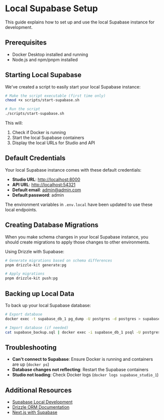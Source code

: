 # Local Supabase Setup

This guide explains how to set up and use the local Supabase instance for development.

## Prerequisites

- Docker Desktop installed and running
- Node.js and npm/pnpm installed

## Starting Local Supabase

We've created a script to easily start your local Supabase instance:

```bash
# Make the script executable (first time only)
chmod +x scripts/start-supabase.sh

# Run the script
./scripts/start-supabase.sh
```

This will:

1. Check if Docker is running
2. Start the local Supabase containers
3. Display the local URLs for Studio and API

## Default Credentials

Your local Supabase instance comes with these default credentials:

- **Studio URL**: <http://localhost:8000>
- **API URL**: <http://localhost:54321>
- **Default email**: <admin@admin.com>
- **Default password**: admin

The environment variables in `.env.local` have been updated to use these local endpoints.

## Creating Database Migrations

When you make schema changes in your local Supabase instance, you should create migrations to apply those changes to other environments.

Using Drizzle with Supabase:

```bash
# Generate migrations based on schema differences
pnpm drizzle-kit generate:pg

# Apply migrations
pnpm drizzle-kit push:pg
```

## Backing up Local Data

To back up your local Supabase database:

```bash
# Export database
docker exec -t supabase_db_1 pg_dump -U postgres -d postgres > supabase_backup.sql

# Import database (if needed)
cat supabase_backup.sql | docker exec -i supabase_db_1 psql -U postgres -d postgres
```

## Troubleshooting

- **Can't connect to Supabase**: Ensure Docker is running and containers are up (`docker ps`)
- **Database changes not reflecting**: Restart the Supabase containers
- **Studio not loading**: Check Docker logs (`docker logs supabase_studio_1`)

## Additional Resources

- [Supabase Local Development](https://supabase.com/docs/guides/local-development)
- [Drizzle ORM Documentation](https://orm.drizzle.team/)
- [Next.js with Supabase](https://supabase.com/docs/guides/getting-started/quickstarts/nextjs)
